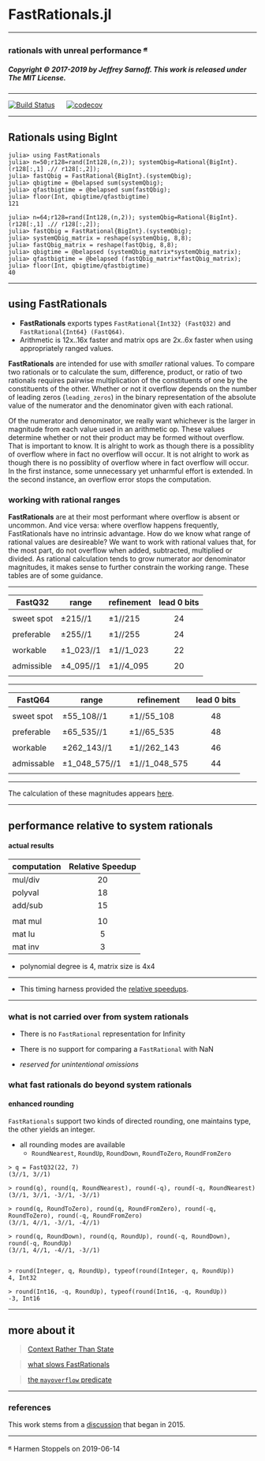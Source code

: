 # FastRationals.jl

----

### rationals with unreal performance <sup>[𝓪](#source)</sup>

##### Copyright © 2017-2019 by Jeffrey Sarnoff. This work is released under The MIT License.
----
[![Build Status](https://travis-ci.org/JeffreySarnoff/FastRationals.jl.svg?branch=master)](https://travis-ci.org/JeffreySarnoff/FastRationals.jl)&nbsp;&nbsp;&nbsp;&nbsp;&nbsp;&nbsp;[![codecov](https://codecov.io/gh/JeffreySarnoff/FastRationals.jl/branch/master/graph/badge.svg)](https://codecov.io/gh/JeffreySarnoff/FastRationals.jl)

----
## Rationals using BigInt

```
julia> using FastRationals
julia> n=50;r128=rand(Int128,(n,2)); systemQbig=Rational{BigInt}.(r128[:,1] .// r128[:,2]);
julia> fastQbig = FastRational{BigInt}.(systemQbig);
julia> qbigtime = @belapsed sum(systemQbig);
julia> qfastbigtime = @belapsed sum(fastQbig);
julia> floor(Int, qbigtime/qfastbigtime)
121

```
```
julia> n=64;r128=rand(Int128,(n,2)); systemQbig=Rational{BigInt}.(r128[:,1] .// r128[:,2]);
julia> fastQbig = FastRational{BigInt}.(systemQbig);
julia> systemQbig_matrix = reshape(systemQbig, 8,8);
julia> fastQbig_matrix = reshape(fastQbig, 8,8);
julia> qbigtime = @belapsed (systemQbig_matrix*systemQbig_matrix);
julia> qfastbigtime = @belapsed (fastQbig_matrix*fastQbig_matrix);
julia> floor(Int, qbigtime/qfastbigtime)
40
```

----

## using FastRationals

- __FastRationals__ exports types `FastRational{Int32} (FastQ32)` and `FastRational{Int64} (FastQ64)`.
- Arithmetic is 12x..16x faster and matrix ops are 2x..6x faster when using appropriately ranged values.


__FastRationals__ are intended for use with _smaller_ rational values.  To compare two rationals or to calculate the sum, difference, product, or ratio of two rationals requires pairwise multiplication of the constituents of one by the constituents of the other.  Whether or not it overflow depends on the number of leading zeros (`leading_zeros`) in the binary representation of the absolute value of the numerator and the denominator given with each rational.  

Of the numerator and denominator, we really want whichever is the larger in magnitude from each value used in an arithmetic op. These values determine whether or not their product may be formed without overflow. That is important to know. It is alright to work as though there is a possiblity of overflow where in fact no overflow will occur.  It is not alright to work as though there is no possiblity of overflow where in fact overflow will occur.  In the first instance, some unnecessary yet unharmful effort is extended.  In the second instance, an overflow error stops the computation.

### working with rational ranges

__FastRationals__ are at their most performant where overflow is absent or uncommon.  And vice versa: where overflow happens frequently, FastRationals have no intrinsic advantage.  How do we know what range of rational values are desireable?  We want to work with rational values that, for the most part, do not overflow when added, subtracted, multiplied or divided.  As rational calculation tends to grow numerator aor denominator magnitudes, it makes sense to further constrain the working range.  These tables are of some guidance. 

----

|   FastQ32   |  range      | refinement  | lead 0 bits |
|-------------|-------------|-------------|:-----------:|
|             |             |             |             |
| sweet spot  |    ±215//1  |  ±1//215    |    24       |
|             |             |             |             |
| preferable  |    ±255//1  |  ±1//255    |    24       |
|             |             |             |             |
| workable    |  ±1_023//1  |  ±1//1_023  |    22       |
|             |             |             |             |
| admissible  | ±4_095//1   |  ±1//4_095  |    20       |
|             |             |             |             |

----

|   FastQ64   |  range         | refinement     | lead 0 bits |
|-------------|----------------|----------------|:-----------:|
|             |                |                |             |
| sweet spot  |    ±55_108//1  |  ±1//55_108    |     48      |
|             |                |                |             |
| preferable  |    ±65_535//1  |  ±1//65_535    |     48      |
|             |                |                |             |
| workable    |  ±262_143//1   |  ±1//262_143   |     46      |
|             |                |                |             |
| admissable  | ±1_048_575//1  | ±1//1_048_575  |     44      |
|             |                |                |             |

----

The calculation of these magnitudes appears [here]( https://github.com/JeffreySarnoff/FastRationals.jl/blob/master/docs/src/thestatelessway.md#quantifying-the-desireable).

----

## performance relative to system rationals

#### actual results


|    computation          |  Relative Speedup |
|:------------------------|:-----------------:|
|      mul/div            |       20          |
|      polyval            |       18          |
|      add/sub            |       15          |
|                         |                   |
|      mat mul            |       10          |
|      mat lu             |        5          |
|      mat inv            |        3          |

- polynomial degree is 4, matrix size is 4x4
----

- This timing harness provided the [relative speedups](https://github.com/JeffreySarnoff/FastRationals.jl/blob/master/benchmarks/relative_speedup.jl).

----

### what is not carried over from system rationals 

- There is no `FastRational` representation for Infinity
- There is no support for comparing a `FastRational` with NaN

- _reserved for unintentional omissions_

### what fast rationals do beyond system rationals

#### enhanced rounding

`FastRationals` support two kinds of directed rounding, one maintains type, the other yields an integer.
- all rounding modes are available
    - `RoundNearest`, `RoundUp`, `RoundDown`, `RoundToZero`, `RoundFromZero`
```
> q = FastQ32(22, 7)
(3//1, 3//1)

> round(q), round(q, RoundNearest), round(-q), round(-q, RoundNearest)
(3//1, 3//1, -3//1, -3//1)

> round(q, RoundToZero), round(q, RoundFromZero), round(-q, RoundToZero), round(-q, RoundFromZero)
(3//1, 4//1, -3//1, -4//1)

> round(q, RoundDown), round(q, RoundUp), round(-q, RoundDown), round(-q, RoundUp)
(3//1, 4//1, -4//1, -3//1)


> round(Integer, q, RoundUp), typeof(round(Integer, q, RoundUp))
4, Int32

> round(Int16, -q, RoundUp), typeof(round(Int16, -q, RoundUp))
-3, Int16
```

----


## more about it

> [Context Rather Than State](https://github.com/JeffreySarnoff/FastRationals.jl/blob/master/docs/src/thestatelessway.md)

> [what slows FastRationals](https://github.com/JeffreySarnoff/FastRationals.jl/blob/master/docs/src/metaphoricalflashlight.md)

> [the `mayoverflow` predicate](https://github.com/JeffreySarnoff/FastRationals.jl/blob/master/docs/src/mayoverflow.md)

----

### references

This work stems from a [discussion](https://github.com/JuliaLang/julia/issues/11522) that began in 2015.

----

<sup><a name="source">[𝓪](#attribution)</a></sup> Harmen Stoppels on 2019-06-14
